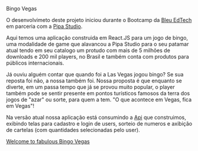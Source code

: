 Bingo Vegas

O desenvolvimeto deste projeto iniciou durante o Bootcamp da <a href="https://blueedtech.com.br/">Bleu EdTech</a> em parceria com a <a href="https://www.pipastudios.com/">Pipa Studio</a>.

Aqui temos uma aplicação construida em React.JS para um jogo de bingo, uma modalidade de game que alavancou a Pipa Studio para o seu patamar atual tendo em seu catalogo um protudo com mais de 5 milhões de downloads e 200 mil players, no Brasil e também conta com produtos para públicos internacionais.

Já ouviu alguém contar que quando foi a Las Vegas jogou bingo? Se sua reposta foi não, a nossa também foi. Nossa proposta é que enquanto se diverte, em um passa tempo que já se provou muito popular, o player também pode se sentir presente em pontos turísticos famosos da terra dos jogos de "azar" ou sorte, para quem a tem. "O que acontece em Vegas, fica em Vegas"!

Na versão atual nossa aplicação está consumindo a <a href="https://bingoo-btc.herokuapp.com/api/">Api</a> que construimos, exibindo telas para cadastro e login de users, sorteio de numeros e axibição de cartelas (com quantidades selecionadas pelo user).

<a href="https://bingo-btc-front.herokuapp.com/">Welcome to fabulous Bingo Vegas</a>
